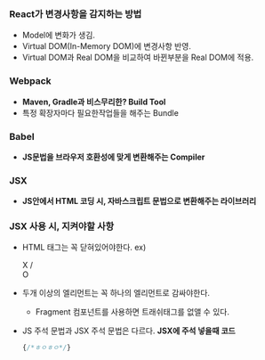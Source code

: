 ### React가 변경사항을 감지하는 방법

- Model에 변화가 생김.
- Virtual DOM(In-Memory DOM)에 변경사항 반영.
- Virtual DOM과 Real DOM을 비교하여 바뀐부분을 Real DOM에 적용. 

### Webpack

- **Maven, Gradle과 비스무리한? Build Tool**
- 특정 확장자마다 필요한작업들을 해주는 Bundle

### Babel

- **JS문법을 브라우저 호환성에 맞게 변환해주는 Compiler**

### JSX

- **JS안에서 HTML 코딩 시, 자바스크립트 문법으로 변환해주는 라이브러리**

### JSX 사용 시, 지켜야할 사항

-  HTML 태그는 꼭 닫혀있어야한다. ex)   <div> X    /   <div></div> O

- 두개 이상의 엘리먼트는 꼭 하나의 엘리먼트로 감싸야한다.

  - Fragment 컴포넌트를 사용하면 트래쉬태그를 없앨 수 있다.

- JS 주석 문법과 JSX 주석 문법은 다르다.
  **JSX에 주석 넣을때 코드**

  ```jsx
  {/*ㅎㅇㅎㅇ*/}
  ```



